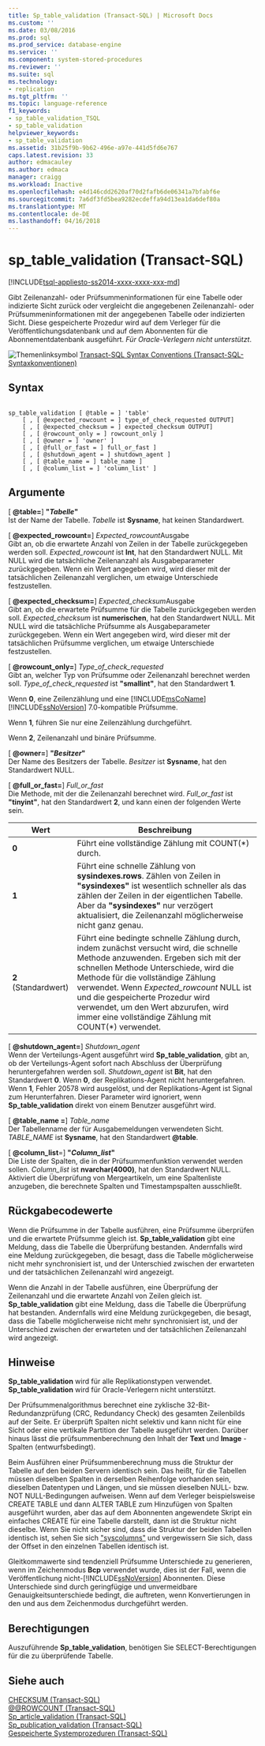 ```yaml
---
title: Sp_table_validation (Transact-SQL) | Microsoft Docs
ms.custom: ''
ms.date: 03/08/2016
ms.prod: sql
ms.prod_service: database-engine
ms.service: ''
ms.component: system-stored-procedures
ms.reviewer: ''
ms.suite: sql
ms.technology:
- replication
ms.tgt_pltfrm: ''
ms.topic: language-reference
f1_keywords:
- sp_table_validation_TSQL
- sp_table_validation
helpviewer_keywords:
- sp_table_validation
ms.assetid: 31b25f9b-9b62-496e-a97e-441d5fd6e767
caps.latest.revision: 33
author: edmacauley
ms.author: edmaca
manager: craigg
ms.workload: Inactive
ms.openlocfilehash: e4d146cdd2620af70d2fafb6de06341a7bfabf6e
ms.sourcegitcommit: 7a6df3fd5bea9282ecdeffa94d13ea1da6def80a
ms.translationtype: MT
ms.contentlocale: de-DE
ms.lasthandoff: 04/16/2018
---
```

# <a name="sptablevalidation-transact-sql"></a>sp_table_validation (Transact-SQL)
[!INCLUDE[tsql-appliesto-ss2014-xxxx-xxxx-xxx-md](../../includes/tsql-appliesto-ss2014-xxxx-xxxx-xxx-md.md)]

  Gibt Zeilenanzahl- oder Prüfsummeninformationen für eine Tabelle oder indizierte Sicht zurück oder vergleicht die angegebenen Zeilenanzahl- oder Prüfsummeninformationen mit der angegebenen Tabelle oder indizierten Sicht. Diese gespeicherte Prozedur wird auf dem Verleger für die Veröffentlichungsdatenbank und auf dem Abonnenten für die Abonnementdatenbank ausgeführt. *Für Oracle-Verlegern nicht unterstützt*.  
  
 ![Themenlinksymbol](../../database-engine/configure-windows/media/topic-link.gif "Topic link icon") [Transact-SQL Syntax Conventions (Transact-SQL-Syntaxkonventionen)](../../t-sql/language-elements/transact-sql-syntax-conventions-transact-sql.md)  
  
## <a name="syntax"></a>Syntax  
  
```  
  
sp_table_validation [ @table = ] 'table'  
    [ , [ @expected_rowcount = ] type_of_check_requested OUTPUT]  
    [ , [ @expected_checksum = ] expected_checksum OUTPUT]  
    [ , [ @rowcount_only = ] rowcount_only ]  
    [ , [ @owner = ] 'owner' ]  
    [ , [ @full_or_fast = ] full_or_fast ]  
    [ , [ @shutdown_agent = ] shutdown_agent ]  
    [ , [ @table_name = ] table_name ]  
    [ , [ @column_list = ] 'column_list' ]  
```  
  
## <a name="arguments"></a>Argumente  
 [  **@table=**] **"***Tabelle***"**  
 Ist der Name der Tabelle. *Tabelle* ist **Sysname**, hat keinen Standardwert.  
  
 [  **@expected_rowcount=**] *Expected_rowcount*Ausgabe  
 Gibt an, ob die erwartete Anzahl von Zeilen in der Tabelle zurückgegeben werden soll. *Expected_rowcount* ist **Int**, hat den Standardwert NULL. Mit NULL wird die tatsächliche Zeilenanzahl als Ausgabeparameter zurückgegeben. Wenn ein Wert angegeben wird, wird dieser mit der tatsächlichen Zeilenanzahl verglichen, um etwaige Unterschiede festzustellen.  
  
 [  **@expected_checksum=**] *Expected_checksum*Ausgabe  
 Gibt an, ob die erwartete Prüfsumme für die Tabelle zurückgegeben werden soll. *Expected_checksum* ist **numerischen**, hat den Standardwert NULL. Mit NULL wird die tatsächliche Prüfsumme als Ausgabeparameter zurückgegeben. Wenn ein Wert angegeben wird, wird dieser mit der tatsächlichen Prüfsumme verglichen, um etwaige Unterschiede festzustellen.  
  
 [  **@rowcount_only=**] *Type_of_check_requested*  
 Gibt an, welcher Typ von Prüfsumme oder Zeilenanzahl berechnet werden soll. *Type_of_check_requested* ist **"smallint"**, hat den Standardwert **1**.  
  
 Wenn **0**, eine Zeilenzählung und eine [!INCLUDE[msCoName](../../includes/msconame-md.md)] [!INCLUDE[ssNoVersion](../../includes/ssnoversion-md.md)] 7.0-kompatible Prüfsumme.  
  
 Wenn **1**, führen Sie nur eine Zeilenzählung durchgeführt.  
  
 Wenn **2**, Zeilenanzahl und binäre Prüfsumme.  
  
 [  **@owner=**] **"***Besitzer***"**  
 Der Name des Besitzers der Tabelle. *Besitzer* ist **Sysname**, hat den Standardwert NULL.  
  
 [  **@full_or_fast=**] *Full_or_fast*  
 Die Methode, mit der die Zeilenanzahl berechnet wird. *Full_or_fast* ist **"tinyint"**, hat den Standardwert **2**, und kann einen der folgenden Werte sein.  
  
|Wert|Beschreibung|  
|-----------|-----------------|  
|**0**|Führt eine vollständige Zählung mit COUNT(*) durch.|  
|**1**|Führt eine schnelle Zählung von **sysindexes.rows**. Zählen von Zeilen in **"sysindexes"** ist wesentlich schneller als das zählen der Zeilen in der eigentlichen Tabelle. Aber da **"sysindexes"** nur verzögert aktualisiert, die Zeilenanzahl möglicherweise nicht ganz genau.|  
|**2** (Standardwert)|Führt eine bedingte schnelle Zählung durch, indem zunächst versucht wird, die schnelle Methode anzuwenden. Ergeben sich mit der schnellen Methode Unterschiede, wird die Methode für die vollständige Zählung verwendet. Wenn *Expected_rowcount* NULL ist und die gespeicherte Prozedur wird verwendet, um den Wert abzurufen, wird immer eine vollständige Zählung mit COUNT(*) verwendet.|  
  
 [  **@shutdown_agent=**] *Shutdown_agent*  
 Wenn der Verteilungs-Agent ausgeführt wird **Sp_table_validation**, gibt an, ob der Verteilungs-Agent sofort nach Abschluss der Überprüfung heruntergefahren werden soll. *Shutdown_agent* ist **Bit**, hat den Standardwert **0**. Wenn **0**, der Replikations-Agent nicht heruntergefahren. Wenn **1**, Fehler 20578 wird ausgelöst, und der Replikations-Agent ist Signal zum Herunterfahren. Dieser Parameter wird ignoriert, wenn **Sp_table_validation** direkt von einem Benutzer ausgeführt wird.  
  
 [  **@table_name =**] *Table_name*  
 Der Tabellenname der für Ausgabemeldungen verwendeten Sicht. *TABLE_NAME* ist **Sysname**, hat den Standardwert **@table**.  
  
 [ **@column_list**=] **"***Column_list***"**  
 Die Liste der Spalten, die in der Prüfsummenfunktion verwendet werden sollen. *Column_list* ist **nvarchar(4000)**, hat den Standardwert NULL. Aktiviert die Überprüfung von Mergeartikeln, um eine Spaltenliste anzugeben, die berechnete Spalten und Timestampspalten ausschließt.  
  
## <a name="return-code-values"></a>Rückgabecodewerte  
 Wenn die Prüfsumme in der Tabelle ausführen, eine Prüfsumme überprüfen und die erwartete Prüfsumme gleich ist. **Sp_table_validation** gibt eine Meldung, dass die Tabelle die Überprüfung bestanden. Andernfalls wird eine Meldung zurückgegeben, die besagt, dass die Tabelle möglicherweise nicht mehr synchronisiert ist, und der Unterschied zwischen der erwarteten und der tatsächlichen Zeilenanzahl wird angezeigt.  
  
 Wenn die Anzahl in der Tabelle ausführen, eine Überprüfung der Zeilenanzahl und die erwartete Anzahl von Zeilen gleich ist. **Sp_table_validation** gibt eine Meldung, dass die Tabelle die Überprüfung hat bestanden. Andernfalls wird eine Meldung zurückgegeben, die besagt, dass die Tabelle möglicherweise nicht mehr synchronisiert ist, und der Unterschied zwischen der erwarteten und der tatsächlichen Zeilenanzahl wird angezeigt.  
  
## <a name="remarks"></a>Hinweise  
 **Sp_table_validation** wird für alle Replikationstypen verwendet. **Sp_table_validation** wird für Oracle-Verlegern nicht unterstützt.  
  
 Der Prüfsummenalgorithmus berechnet eine zyklische 32-Bit-Redundanzprüfung (CRC, Redundancy Check) des gesamten Zeilenbilds auf der Seite. Er überprüft Spalten nicht selektiv und kann nicht für eine Sicht oder eine vertikale Partition der Tabelle ausgeführt werden. Darüber hinaus lässt die prüfsummenberechnung den Inhalt der **Text** und **Image** -Spalten (entwurfsbedingt).  
  
 Beim Ausführen einer Prüfsummenberechnung muss die Struktur der Tabelle auf den beiden Servern identisch sein. Das heißt, für die Tabellen müssen dieselben Spalten in derselben Reihenfolge vorhanden sein, dieselben Datentypen und Längen, und sie müssen dieselben NULL- bzw. NOT NULL-Bedingungen aufweisen. Wenn auf dem Verleger beispielsweise CREATE TABLE und dann ALTER TABLE zum Hinzufügen von Spalten ausgeführt wurden, aber das auf dem Abonnenten angewendete Skript ein einfaches CREATE für eine Tabelle darstellt, dann ist die Struktur nicht dieselbe. Wenn Sie nicht sicher sind, dass die Struktur der beiden Tabellen identisch ist, sehen Sie sich ["syscolumns"](../../relational-databases/system-compatibility-views/sys-syscolumns-transact-sql.md) und vergewissern Sie sich, dass der Offset in den einzelnen Tabellen identisch ist.  
  
 Gleitkommawerte sind tendenziell Prüfsumme Unterschiede zu generieren, wenn im Zeichenmodus **Bcp** verwendet wurde, dies ist der Fall, wenn die Veröffentlichung nicht-[!INCLUDE[ssNoVersion](../../includes/ssnoversion-md.md)] Abonnenten. Diese Unterschiede sind durch geringfügige und unvermeidbare Genauigkeitsunterschiede bedingt, die auftreten, wenn Konvertierungen in den und aus dem Zeichenmodus durchgeführt werden.  
  
## <a name="permissions"></a>Berechtigungen  
 Auszuführende **Sp_table_validation**, benötigen Sie SELECT-Berechtigungen für die zu überprüfende Tabelle.  
  
## <a name="see-also"></a>Siehe auch  
 [CHECKSUM &#40;Transact-SQL&#41;](../../t-sql/functions/checksum-transact-sql.md)   
 [@@ROWCOUNT &#40;Transact-SQL&#41;](../../t-sql/functions/rowcount-transact-sql.md)   
 [Sp_article_validation &#40;Transact-SQL&#41;](../../relational-databases/system-stored-procedures/sp-article-validation-transact-sql.md)   
 [Sp_publication_validation &#40;Transact-SQL&#41;](../../relational-databases/system-stored-procedures/sp-publication-validation-transact-sql.md)   
 [Gespeicherte Systemprozeduren &#40;Transact-SQL&#41;](../../relational-databases/system-stored-procedures/system-stored-procedures-transact-sql.md)  
  
  

